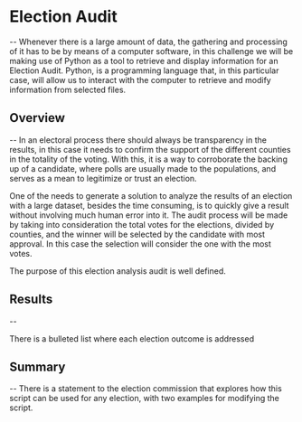 # Election Audit
--
Whenever there is a large amount of data, the gathering and processing of it has to be by means of a computer software, in this challenge we will be making use of Python as a tool to retrieve and display information for an Election Audit. Python, is a programming language that, in this particular case, will allow us to interact with the computer to retrieve and modify information from selected files.

## Overview
--
In an electoral process there should always be transparency in the results, in this case it needs to confirm the support of the different counties in the totality of the voting. With this, it is a way to corroborate the backing up of a candidate, where polls are usually made to the populations, and serves as a mean to legitimize or trust an election. 

One of the needs to generate a solution to analyze the results of an election with a large dataset, besides the time consuming, is to quickly give a result without involving much human error into it. The audit process will be made by taking into consideration the total votes for the elections, divided by counties, and the winner will be selected by the candidate with most approval. In this case the selection will consider the one with the most votes.

The purpose of this election analysis audit is well defined.

## Results 
--

There is a bulleted list where each election outcome is addressed

## Summary 
--
There is a statement to the election commission that explores how this script can be used for any election, with two examples for modifying the script.
